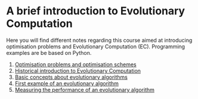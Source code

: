 # A brief introduction to Evolutionary Computation

Here you will find different notes regarding this course aimed at
introducing optimisation problems and Evolutionary Computation (EC).
Programming examples are be based on Python.

1. [Optimisation problems and optimisation schemes](opt.md)
2. [Historical introduction to Evolutionary Computation](ec-intro.md)
3. [Basic concepts about evolutionary algorithms](ea-concepts.md)
4. [First example of an evolutionary algorithm](ea-first.md)
5. [Measuring the performance of an evolutionary algorithm](ea-performance.md)
